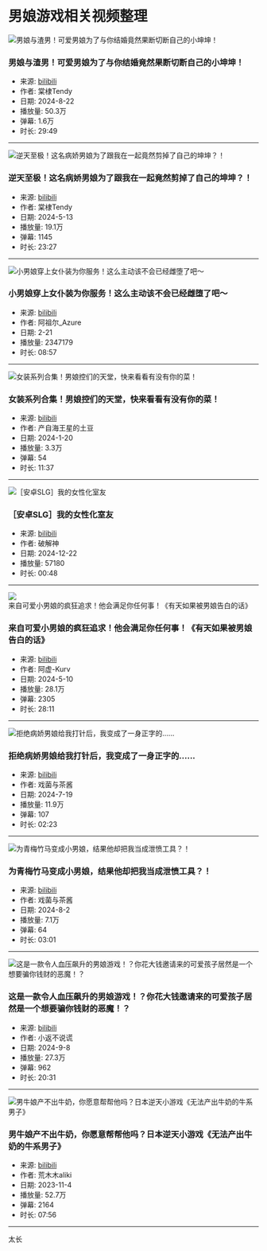 # 男娘游戏相关视频整理

![男娘与渣男！可爱男娘为了与你结婚竟然果断切断自己的小坤坤！](//i1.hdslb.com/bfs/archive/3220879cee733d3a1c31d43e109aedbf3b7dbb1a.jpg@672w_378h_1c_!web-search-common-cover)
### 男娘与渣男！可爱男娘为了与你结婚竟然果断切断自己的小坤坤！
- 来源: [bilibili](//www.bilibili.com/video/BV1LH4y1F7CW/)
- 作者: 棠棣Tendy
- 日期: 2024-8-22
- 播放量: 50.3万
- 弹幕: 1.6万
- 时长: 29:49

---

![逆天至极！这名病娇男娘为了跟我在一起竟然剪掉了自己的坤坤？！](//i2.hdslb.com/bfs/archive/9c5b16a5bf48495b3300ff1e6dcd1e98e8b72f16.jpg@672w_378h_1c_!web-search-common-cover)
### 逆天至极！这名病娇男娘为了跟我在一起竟然剪掉了自己的坤坤？！
- 来源: [bilibili](//www.bilibili.com/video/BV1em421u7PC/)
- 作者: 棠棣Tendy
- 日期: 2024-5-13
- 播放量: 19.1万
- 弹幕: 1145
- 时长: 23:27

---

![小男娘穿上女仆装为你服务！这么主动该不会已经雌堕了吧～](//i2.hdslb.com/bfs/archive/42fb612d311626843e3d9e057577a4240577ccb2.jpg@672w_378h_1c_!web-search-common-cover)
### 小男娘穿上女仆装为你服务！这么主动该不会已经雌堕了吧～
- 来源: [bilibili](//www.bilibili.com/video/BV1Y1AoeJER8/)
- 作者: 阿祖尔_Azure
- 日期: 2-21
- 播放量: 2347179
- 时长: 08:57

---

![女装系列合集！男娘控们的天堂，快来看看有没有你的菜！](//i0.hdslb.com/bfs/archive/c9d089ea8120b223d487f2fddd12e5610d40e538.jpg@672w_378h_1c_!web-search-common-cover)
### 女装系列合集！男娘控们的天堂，快来看看有没有你的菜！
- 来源: [bilibili](//www.bilibili.com/video/BV1Gw411E73A/)
- 作者: 产自海王星的土豆
- 日期: 2024-1-20
- 播放量: 3.3万
- 弹幕: 54
- 时长: 11:37

---

![［安卓SLG］我的女性化室友](//i0.hdslb.com/bfs/archive/894d169bf55e0a2193549857c1dac7c4a9d93caa.jpg@672w_378h_1c_!web-search-common-cover)
### ［安卓SLG］我的女性化室友
- 来源: [bilibili](//www.bilibili.com/video/BV1gMkiYhEhH/)
- 作者: 破解神
- 日期: 2024-12-22
- 播放量: 57180
- 时长: 00:48

---

![来自可爱小男娘的疯狂追求！他会满足你任何事！《有天如果被男娘告白的话》](//i2.hdslb.com/bfs/archive/ebbdf27a5e303753871cacaff72cd8ecd6663779.jpg@672w_378h_1c_!web-search-common-cover)
### 来自可爱小男娘的疯狂追求！他会满足你任何事！《有天如果被男娘告白的话》
- 来源: [bilibili](//www.bilibili.com/video/BV1Xi421k7ro/)
- 作者: 阿虚-Kurv
- 日期: 2024-5-10
- 播放量: 28.1万
- 弹幕: 2305
- 时长: 28:11

---

![拒绝病娇男娘给我打针后，我变成了一身正字的......](//i0.hdslb.com/bfs/archive/89756a2b10126b088c286aa4d5d563147c6f31c4.jpg@672w_378h_1c_!web-search-common-cover)
### 拒绝病娇男娘给我打针后，我变成了一身正字的......
- 来源: [bilibili](//www.bilibili.com/video/BV1cf421B7cU/)
- 作者: 戏菌与茶酱
- 日期: 2024-7-19
- 播放量: 11.9万
- 弹幕: 107
- 时长: 02:23

---

![为青梅竹马变成小男娘，结果他却把我当成泄愤工具？！](//i2.hdslb.com/bfs/archive/c89f4ec394b8fc3a0028588165b985dd3b3cf0b8.jpg@672w_378h_1c_!web-search-common-cover)
### 为青梅竹马变成小男娘，结果他却把我当成泄愤工具？！
- 来源: [bilibili](//www.bilibili.com/video/BV1Yb421J71F/)
- 作者: 戏菌与茶酱
- 日期: 2024-8-2
- 播放量: 7.1万
- 弹幕: 64
- 时长: 03:01

---

![这是一款令人血压飙升的男娘游戏！？你花大钱邀请来的可爱孩子居然是一个想要骗你钱财的恶魔！？](//i1.hdslb.com/bfs/archive/0adb3ca03ce7e80f4be77682230b49a94d149f1d.jpg@672w_378h_1c_!web-search-common-cover)
### 这是一款令人血压飙升的男娘游戏！？你花大钱邀请来的可爱孩子居然是一个想要骗你钱财的恶魔！？
- 来源: [bilibili](//www.bilibili.com/video/BV1DSpGeqERd/)
- 作者: 小返不说谎
- 日期: 2024-9-8
- 播放量: 27.3万
- 弹幕: 962
- 时长: 20:31

---

![男牛娘产不出牛奶，你愿意帮帮他吗？日本逆天小游戏《无法产出牛奶的牛系男子》](//i2.hdslb.com/bfs/archive/7161f8e1516a2e3e7b0f4209d138cffca36b0f17.jpg@672w_378h_1c_!web-search-common-cover)
### 男牛娘产不出牛奶，你愿意帮帮他吗？日本逆天小游戏《无法产出牛奶的牛系男子》
- 来源: [bilibili](//www.bilibili.com/video/BV1Gw411s7Mg/)
- 作者: 荒木木aliki
- 日期: 2023-11-4
- 播放量: 52.7万
- 弹幕: 2164
- 时长: 07:56

---

太长